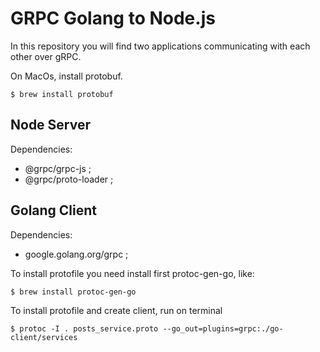 # GRPC Golang to Node.js
In this repository you will find two applications communicating with each other over gRPC.

On MacOs, install protobuf.
``` shell
$ brew install protobuf
```

## Node Server
Dependencies:
- @grpc/grpc-js ;
- @grpc/proto-loader ;


## Golang Client
Dependencies:
- google.golang.org/grpc ;

To install protofile you need install first protoc-gen-go, like:
``` shell
$ brew install protoc-gen-go
```

To install protofile and create client, run on terminal
```shell
$ protoc -I . posts_service.proto --go_out=plugins=grpc:./go-client/services
```